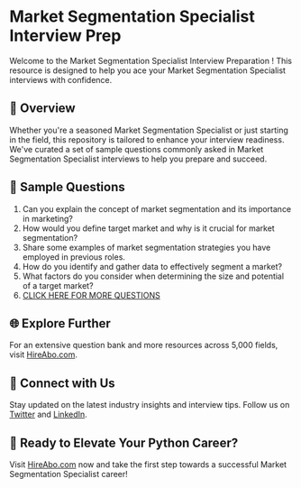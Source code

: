 # Market Segmentation Specialist Interview Prep

Welcome to the Market Segmentation Specialist Interview Preparation ! This resource is designed to help you ace your Market Segmentation Specialist interviews with confidence.

## 🚀 Overview

Whether you're a seasoned Market Segmentation Specialist or just starting in the field, this repository is tailored to enhance your interview readiness. We've curated a set of sample questions commonly asked in Market Segmentation Specialist interviews to help you prepare and succeed.

## 📝 Sample Questions

1. Can you explain the concept of market segmentation and its importance in marketing?
2. How would you define target market and why is it crucial for market segmentation?
3. Share some examples of market segmentation strategies you have employed in previous roles.
4. How do you identify and gather data to effectively segment a market?
5. What factors do you consider when determining the size and potential of a target market?
6. [CLICK HERE FOR MORE QUESTIONS](https://hireabo.com/job/1_0_32/Market%20Segmentation%20Specialist)

## 🌐 Explore Further

For an extensive question bank and more resources across 5,000 fields, visit [HireAbo.com](https://www.hireabo.com).

## 📱 Connect with Us

Stay updated on the latest industry insights and interview tips. Follow us on [Twitter](https://twitter.com/hireabo) and [LinkedIn](https://www.linkedin.com/in/hire-abo-3609972a8/).

## 🚀 Ready to Elevate Your Python Career?

Visit [HireAbo.com](https://www.hireabo.com) now and take the first step towards a successful Market Segmentation Specialist career!